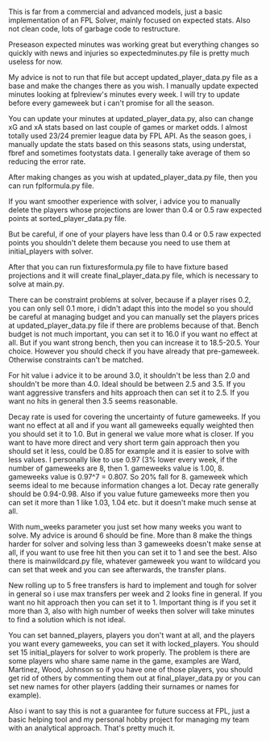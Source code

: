 This is far from a commercial and advanced models, just a basic implementation of an FPL Solver, mainly focused on expected stats. Also not clean code, lots of garbage code to restructure.

Preseason expected minutes was working great but everything changes so quickly with news and injuries so expectedminutes.py file is pretty much useless for now.

My advice is not to run that file but accept updated_player_data.py file as a base and make the changes there as you wish. I manually update expected minutes looking at fplreview's minutes every week. I will try to update before every gameweek but i can't promise for all the season.

You can update your minutes at updated_player_data.py, also can change xG and xA stats based on last couple of games or market odds. I almost totally used 23/24 premier league data by FPL API. As the season goes, i manually update the stats based on this seasons stats, using understat, fbref and sometimes footystats data. I generally take average of them so reducing the error rate.

After making changes as you wish at updated_player_data.py file, then you can run fplformula.py file.

If you want smoother experience with solver, i advice you to manually delete the players whose projections are lower than 0.4 or 0.5 raw expected points at sorted_player_data.py file.

But be careful, if one of your players have less than 0.4 or 0.5 raw expected points you shouldn't delete them because you need to use them at initial_players with solver.

After that you can run fixturesformula.py file to have fixture based projections and it will create final_player_data.py file, which is necessary to solve at main.py.

There can be constraint problems at solver, because if a player rises 0.2, you can only sell 0.1 more, i didn't adapt this into the model so you should be careful at managing budget and you can
manually set the players prices at updated_player_data.py file if there are problems because of that. Bench budget is not much important, you can set it to 16.0 if you want no effect at all. But if you want strong bench, then you can increase it to 18.5-20.5. Your choice. However you should check if you have already that pre-gameweek. Otherwise constraints can't be matched.

For hit value i advice it to be around 3.0, it shouldn't be less than 2.0 and shouldn't be more than 4.0. Ideal should be between 2.5 and 3.5. If you want aggressive transfers and hits approach then
can set it to 2.5. If you want no hits in general then 3.5 seems reasonable.

Decay rate is used for covering the uncertainty of future gameweeks. If you want no effect at all and if you want all gameweeks equally weighted then you should set it to 1.0. But in general
we value more what is closer. If you want to have more direct and very short term gain approach then you should set it less, could be 0.85 for example and it is easier to solve with less values.
I personally like to use 0.97 (3% lower every week, if the number of gameweeks are 8, then 1. gameweeks value is 1.00, 8. gameweeks value is 0.97^7 = 0.807. So 20% fall for 8. gameweek which seems
ideal to me because information changes a lot. Decay rate generally should be 0.94-0.98. Also if you value future gameweeks more then you can set it more than 1 like 1.03, 1.04 etc. but it doesn't make much
sense at all.

With num_weeks parameter you just set how many weeks you want to solve. My advice is around 6 should be fine. More than 8 make the things harder for solver and solving less than 3 gameweeks doesn't make
sense at all, if you want to use free hit then you can set it to 1 and see the best. Also there is mainwildcard.py file, whatever gameweek you want to wildcard you can set that week and you can see afterwards,
the transfer plans.

New rolling up to 5 free transfers is hard to implement and tough for solver in general so i use max transfers per week and 2 looks fine in general. If you want no hit approach then you can set it to 1.
Important thing is if you set it more than 3, also with high number of weeks then solver will take minutes to find a solution which is not ideal.

You can set banned_players, players you don't want at all, and the players you want every gameweeks, you can set it with locked_players. You should set 15 initial_players for solver to work properly.
The problem is there are some players who share same name in the game, examples are Ward, Martinez, Wood, Johnson so if you have one of those players, you should get rid of others by commenting them out
at final_player_data.py or you can set new names for other players (adding their surnames or names for example).

Also i want to say this is not a guarantee for future success at FPL, just a basic helping tool and my personal hobby project for managing my team with an analytical approach.
That's pretty much it.
